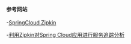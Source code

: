 #### 参考网站

-[SpringCloud Zipkin](http://blog.csdn.net/z8414/article/details/78600646)

-[利用Zipkin对Spring Cloud应用进行服务追踪分析](https://yq.aliyun.com/articles/60165)